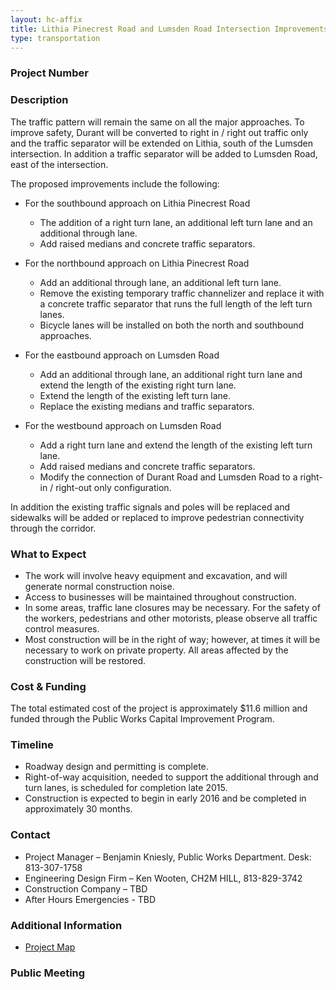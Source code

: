 ```yaml
---
layout: hc-affix
title: Lithia Pinecrest Road and Lumsden Road Intersection Improvements
type: transportation
---
```


### Project Number



### Description

The traffic pattern will remain the same on all the major approaches. To improve safety, Durant will be converted to right in / right out traffic only and the traffic separator will be extended on Lithia, south of the Lumsden intersection. In addition a traffic separator will be added to Lumsden Road, east of the intersection.   

The proposed improvements include the following:   


* For the southbound approach on Lithia Pinecrest Road
	* The addition of a right turn lane, an additional left turn lane and an additional through lane.
	* Add raised medians and concrete traffic separators.

* For the northbound approach on Lithia Pinecrest Road
	* Add an additional through lane, an additional left turn lane.
	* Remove the existing temporary traffic channelizer and replace it with a concrete traffic separator that runs the full length of the left turn lanes.
	* Bicycle lanes will be installed on both the north and southbound approaches.

* For the eastbound approach on Lumsden Road
	* Add an additional through lane, an additional right turn lane and extend the length of the existing right turn lane.
	* Extend the length of the existing left turn lane. 
	* Replace the existing medians and traffic separators.

* For the westbound approach on Lumsden Road
	* Add a right turn lane and extend the length of the existing left turn lane.
	* Add raised medians and concrete traffic separators. 
	* Modify the connection of Durant Road and Lumsden Road to a right-in / right-out only configuration.

In addition the existing traffic signals and poles will be replaced and sidewalks will be added or replaced to improve pedestrian connectivity through the corridor.

### What to Expect

* The work will involve heavy equipment and excavation, and will generate normal construction noise.
* Access to businesses will be maintained throughout construction.
* In some areas, traffic lane closures may be necessary. For the safety of the workers, pedestrians and other motorists, please observe all traffic control measures.
* Most construction will be in the right of way; however, at times it will be necessary to work on private property. All areas affected by the construction will be restored.

### Cost & Funding

The total estimated cost of the project is approximately $11.6 million and funded through the Public Works Capital Improvement Program.

### Timeline

* Roadway design and permitting is complete.
* Right-of-way acquisition, needed to support the additional through and turn lanes, is scheduled for completion late 2015.
* Construction is expected to begin in early 2016 and be completed in approximately 30 months.

### Contact

* Project Manager – Benjamin Kniesly, Public Works Department. Desk: 813-307-1758
* Engineering Design Firm – Ken Wooten, CH2M HILL, 813-829-3742
* Construction Company – TBD
* After Hours Emergencies - TBD

### Additional Information

* [Project Map](http://www.hillsboroughcounty.org/DocumentCenter/View/11328) 

### Public Meeting
